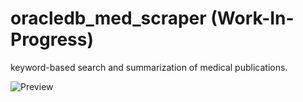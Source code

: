 # oracledb_med_scraper (Work-In-Progress)

keyword-based search and summarization of medical publications.

![Preview](https://i.postimg.cc/jdyrVtHJ/medsearchdb-preview.png)
